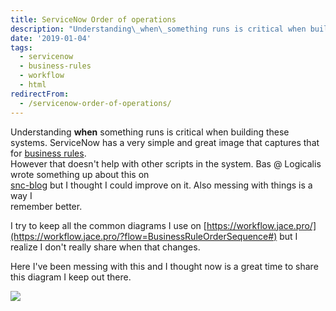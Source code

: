 ```yaml
---
title: ServiceNow Order of operations
description: "Understanding\_when\_something runs is critical when building these systems. ServiceNow has a very simple and great image that captures that for\_business rules..."
date: '2019-01-04'
tags:
  - servicenow
  - business-rules
  - workflow
  - html
redirectFrom:
  - /servicenow-order-of-operations/
---
```


<!--StartFragment-->

Understanding **when** something runs is critical when building these systems. ServiceNow has a very simple and great image that captures that for [business rules](https://docs.servicenow.com/bundle/geneva-servicenow-platform/page/script/business_rules/reference/r_HowBusinessRulesWork.html).\
However that doesn't help with other scripts in the system. Bas @ Logicalis wrote something up about this on\
[snc-blog](http://www.snc-blog.com/2017/02/02/script-execution-flow/) but I thought I could improve on it. Also messing with things is a way I\
remember better.

I try to keep all the common diagrams I use on [https://workflow.jace.pro/](https://workflow.jace.pro/?flow=BusinessRuleOrderSequence#) but I realize I don't really share when that changes.

Here I've been messing with this and I thought now is a great time to share this diagram I keep out there.

<!--EndFragment-->

[![](https://mermaid.ink/img/eyJjb2RlIjoic2VxdWVuY2VEaWFncmFtXG4gIHBhcnRpY2lwYW50IHV4dXggYXMgVXNlciBJbnRlcmFjdGlvbnNcbiAgcGFydGljaXBhbnQgY3N1cCBhcyBVSSBQb2xpY3lcbiAgcGFydGljaXBhbnQgY3NjcyBhcyBDbGllbnQgU2NyaXB0XG4gIHBhcnRpY2lwYW50IHNzc3MgYXMgU2VydmVyIFNpZGVcbiAgcGFydGljaXBhbnQgZWVlZSBhcyBFbmdpbmVzXG4gIHBhcnRpY2lwYW50IGRiZGIgYXMgRGF0YWJhc2VcbiAgdXh1eC0-PnNzc3M6IEZvcm0gUmVxdWVzdFxuICBzc3NzLT4-ZGJkYjogUXVlcnkgQnVzaW5lc3MgUnVsZXNcbiAgZGJkYi0-PnNzc3M6IERpc3BsYXkgQnVzaW5lc3MgUnVsZXNcbiAgc3Nzcy0-PmNzY3M6IE9uTG9hZCBDbGllbnQgU2NyaXB0c1xuICBjc2NzLT4-Y3N1cDogT25Mb2FkIFVJIFBvbGljaWVzXG4gIGNzdXAtPj51eHV4OiBGb3JtIGxvYWRlZFxuICBsb29wIEV2ZXJ5IENoYW5nZVxuICAgICAgdXh1eC0-PnNzc3M6IHJlZl9xdWFsX2VsZW1lbnQgZmllbGQgY2hhbmdlc1xuICAgICAgc3Nzcy0-PmNzY3M6IE9uQ2hhbmdlIENsaWVudCBTY3JpcHRzXG4gICAgICBjc2NzLT4-Y3N1cDogT25DaGFuZ2UgVUkgUG9saWNpZXNcbiAgICAgIGNzdXAtPj51eHV4OiBGb3JtIFVwZGF0ZWRcbiAgZW5kXG4gIHV4dXgtPj5jc3VwOiBGb3JtIFN1Ym1pdChjbGllbnQpXG4gIGNzdXAtPj5jc2NzOiBPblN1Ym1pdCBDbGllbnQgU2NyaXB0c1xuICBjc2NzLT4-c3NzczogRm9ybSBTdWJtaXQoc2VydmVyKVxuICBzc3NzLT4-ZWVlZTogQmVmb3JlIEJ1c2luZXNzIFJ1bGVzIDwxMDAwXG4gIGVlZWUtLT5zc3NzOiBBcHByb3ZhbCBlbmdpbmVcbiAgZWVlZS0tPnNzc3M6IEFzc2lnbm1lbnQgcnVsZXMgZW5naW5lXG4gIGVlZWUtLT5zc3NzOiBEYXRhIHBvbGljeSBlbmdpbmVcbiAgZWVlZS0tPnNzc3M6IEVzY2FsYXRpb24gZW5naW5lXG4gIGVlZWUtLT5zc3NzOiBGaWVsZCBub3JtYWxpemF0aW9uIGVuZ2luZVxuICBlZWVlLS0-c3NzczogUm9sZSBlbmdpbmVcbiAgZWVlZS0tPnNzc3M6IEV4ZWN1dGlvbiBwbGFuIGVuZ2luZVxuICBlZWVlLS0-c3NzczogVXBkYXRlIHZlcnNpb24gZW5naW5lXG4gIGVlZWUtLT5zc3NzOiBXb3JrZmxvdyBlbmdpbmUgKGZvciBkZWZhdWx0IHdvcmtmbG93cylcbiAgZWVlZS0-PnNzc3M6IEJlZm9yZSBCdXNpbmVzcyBSdWxlcyA-PTEwMDBcbiAgc3Nzcy0-PmRiZGI6IERhdGFiYXNlIFVwZGF0ZVxuICBkYmRiLT4-c3NzczogQWZ0ZXIgQnVzaW5lc3MgUnVsZXMgPDEwMDBcbiAgc3Nzcy0tPmVlZWU6IExhYmVsIGVuZ2luZVxuICBzc3NzLS0-ZWVlZTogTGlzdGVuZXIgZW5naW5lXG4gIHNzc3MtLT5lZWVlOiBUYWJsZSBub3RpZmljYXRpb25zIGVuZ2luZVxuICBOb3RlIHJpZ2h0IG9mIGVlZWU6IFRoaXMgY3JlYXRlcyBzeXNldmVudHMgdGhhdCBwcm9jZXNzIGxhdGVyXG4gIHNzc3MtLT5lZWVlOiBSb2xlIGVuZ2luZVxuICBzc3NzLS0-ZWVlZTogVGV4dCBpbmRleGluZyBlbmdpbmVcbiAgc3Nzcy0tPmVlZWU6IFVwZGF0ZSBzeW5jIGVuZ2luZVxuICBzc3NzLS0-ZWVlZTogRGF0YSBsb29rdXAgZW5naW5lIGluc2VydHMgb3IgdXBkYXRlc1xuICBzc3NzLS0-ZWVlZTogV29ya2Zsb3cgZW5naW5lIChmb3IgZGVmZXJyZWQgd29ya2Zsb3dzKVxuICBzc3NzLS0-ZWVlZTogVHJpZ2dlciBlbmdpbmUgKGZvciBhbGwgRmxvdyBEZXNpZ25lciBmbG93cylcbiAgZWVlZS0-PnNzc3M6IEFmdGVyIEJ1c2luZXNzIFJ1bGVzID49MTAwMFxuICBzc3NzLT4-ZGJkYjogUXVlcnkgQnVzaW5lc3MgUnVsZXNcbiAgc3Nzcy0tPmRiZGI6IEFzeW5jIEJ1c2luZXNzIFJ1bGVzXG4gIE5vdGUgcmlnaHQgb2YgZWVlZTogVGhpcyBjcmVhdGVzIHN5c190cmlnZ2VycyB0aGF0IHByb2Nlc3MgbGF0ZXJcbiAgZGJkYi0-PnNzc3M6IERpc3BsYXkgQnVzaW5lc3MgUnVsZXNcbiAgc3Nzcy0-PnV4dXg6IFJldHVybiBVSVxuICBcbiAgTm90ZSBvdmVyIHV4dXgsZGJkYjogVGhhbmtzIHRvIGh0dHA6Ly93d3cuc25jLWJsb2cuY29tLzIwMTcvMDIvMDIvc2NyaXB0LWV4ZWN1dGlvbi1mbG93LyIsIm1lcm1haWQiOnsidGhlbWUiOiJkZWZhdWx0In0sInVwZGF0ZUVkaXRvciI6ZmFsc2V9)](https://workflow.jace.pro/#/edit/eyJjb2RlIjoic2VxdWVuY2VEaWFncmFtXG4gIHBhcnRpY2lwYW50IHV4dXggYXMgVXNlciBJbnRlcmFjdGlvbnNcbiAgcGFydGljaXBhbnQgY3N1cCBhcyBVSSBQb2xpY3lcbiAgcGFydGljaXBhbnQgY3NjcyBhcyBDbGllbnQgU2NyaXB0XG4gIHBhcnRpY2lwYW50IHNzc3MgYXMgU2VydmVyIFNpZGVcbiAgcGFydGljaXBhbnQgZWVlZSBhcyBFbmdpbmVzXG4gIHBhcnRpY2lwYW50IGRiZGIgYXMgRGF0YWJhc2VcbiAgdXh1eC0-PnNzc3M6IEZvcm0gUmVxdWVzdFxuICBzc3NzLT4-ZGJkYjogUXVlcnkgQnVzaW5lc3MgUnVsZXNcbiAgZGJkYi0-PnNzc3M6IERpc3BsYXkgQnVzaW5lc3MgUnVsZXNcbiAgc3Nzcy0-PmNzY3M6IE9uTG9hZCBDbGllbnQgU2NyaXB0c1xuICBjc2NzLT4-Y3N1cDogT25Mb2FkIFVJIFBvbGljaWVzXG4gIGNzdXAtPj51eHV4OiBGb3JtIGxvYWRlZFxuICBsb29wIEV2ZXJ5IENoYW5nZVxuICAgICAgdXh1eC0-PnNzc3M6IHJlZl9xdWFsX2VsZW1lbnQgZmllbGQgY2hhbmdlc1xuICAgICAgc3Nzcy0-PmNzY3M6IE9uQ2hhbmdlIENsaWVudCBTY3JpcHRzXG4gICAgICBjc2NzLT4-Y3N1cDogT25DaGFuZ2UgVUkgUG9saWNpZXNcbiAgICAgIGNzdXAtPj51eHV4OiBGb3JtIFVwZGF0ZWRcbiAgZW5kXG4gIHV4dXgtPj5jc3VwOiBGb3JtIFN1Ym1pdChjbGllbnQpXG4gIGNzdXAtPj5jc2NzOiBPblN1Ym1pdCBDbGllbnQgU2NyaXB0c1xuICBjc2NzLT4-c3NzczogRm9ybSBTdWJtaXQoc2VydmVyKVxuICBzc3NzLT4-ZWVlZTogQmVmb3JlIEJ1c2luZXNzIFJ1bGVzIDwxMDAwXG4gIGVlZWUtLT5zc3NzOiBBcHByb3ZhbCBlbmdpbmVcbiAgZWVlZS0tPnNzc3M6IEFzc2lnbm1lbnQgcnVsZXMgZW5naW5lXG4gIGVlZWUtLT5zc3NzOiBEYXRhIHBvbGljeSBlbmdpbmVcbiAgZWVlZS0tPnNzc3M6IEVzY2FsYXRpb24gZW5naW5lXG4gIGVlZWUtLT5zc3NzOiBGaWVsZCBub3JtYWxpemF0aW9uIGVuZ2luZVxuICBlZWVlLS0-c3NzczogUm9sZSBlbmdpbmVcbiAgZWVlZS0tPnNzc3M6IEV4ZWN1dGlvbiBwbGFuIGVuZ2luZVxuICBlZWVlLS0-c3NzczogVXBkYXRlIHZlcnNpb24gZW5naW5lXG4gIGVlZWUtLT5zc3NzOiBXb3JrZmxvdyBlbmdpbmUgKGZvciBkZWZhdWx0IHdvcmtmbG93cylcbiAgZWVlZS0-PnNzc3M6IEJlZm9yZSBCdXNpbmVzcyBSdWxlcyA-PTEwMDBcbiAgc3Nzcy0-PmRiZGI6IERhdGFiYXNlIFVwZGF0ZVxuICBkYmRiLT4-c3NzczogQWZ0ZXIgQnVzaW5lc3MgUnVsZXMgPDEwMDBcbiAgc3Nzcy0tPmVlZWU6IExhYmVsIGVuZ2luZVxuICBzc3NzLS0-ZWVlZTogTGlzdGVuZXIgZW5naW5lXG4gIHNzc3MtLT5lZWVlOiBUYWJsZSBub3RpZmljYXRpb25zIGVuZ2luZVxuICBOb3RlIHJpZ2h0IG9mIGVlZWU6IFRoaXMgY3JlYXRlcyBzeXNldmVudHMgdGhhdCBwcm9jZXNzIGxhdGVyXG4gIHNzc3MtLT5lZWVlOiBSb2xlIGVuZ2luZVxuICBzc3NzLS0-ZWVlZTogVGV4dCBpbmRleGluZyBlbmdpbmVcbiAgc3Nzcy0tPmVlZWU6IFVwZGF0ZSBzeW5jIGVuZ2luZVxuICBzc3NzLS0-ZWVlZTogRGF0YSBsb29rdXAgZW5naW5lIGluc2VydHMgb3IgdXBkYXRlc1xuICBzc3NzLS0-ZWVlZTogV29ya2Zsb3cgZW5naW5lIChmb3IgZGVmZXJyZWQgd29ya2Zsb3dzKVxuICBzc3NzLS0-ZWVlZTogVHJpZ2dlciBlbmdpbmUgKGZvciBhbGwgRmxvdyBEZXNpZ25lciBmbG93cylcbiAgZWVlZS0-PnNzc3M6IEFmdGVyIEJ1c2luZXNzIFJ1bGVzID49MTAwMFxuICBzc3NzLT4-ZGJkYjogUXVlcnkgQnVzaW5lc3MgUnVsZXNcbiAgc3Nzcy0tPmRiZGI6IEFzeW5jIEJ1c2luZXNzIFJ1bGVzXG4gIE5vdGUgcmlnaHQgb2YgZWVlZTogVGhpcyBjcmVhdGVzIHN5c190cmlnZ2VycyB0aGF0IHByb2Nlc3MgbGF0ZXJcbiAgZGJkYi0-PnNzc3M6IERpc3BsYXkgQnVzaW5lc3MgUnVsZXNcbiAgc3Nzcy0-PnV4dXg6IFJldHVybiBVSVxuICBcbiAgTm90ZSBvdmVyIHV4dXgsZGJkYjogVGhhbmtzIHRvIGh0dHA6Ly93d3cuc25jLWJsb2cuY29tLzIwMTcvMDIvMDIvc2NyaXB0LWV4ZWN1dGlvbi1mbG93LyIsIm1lcm1haWQiOnsidGhlbWUiOiJkZWZhdWx0In0sInVwZGF0ZUVkaXRvciI6ZmFsc2V9)